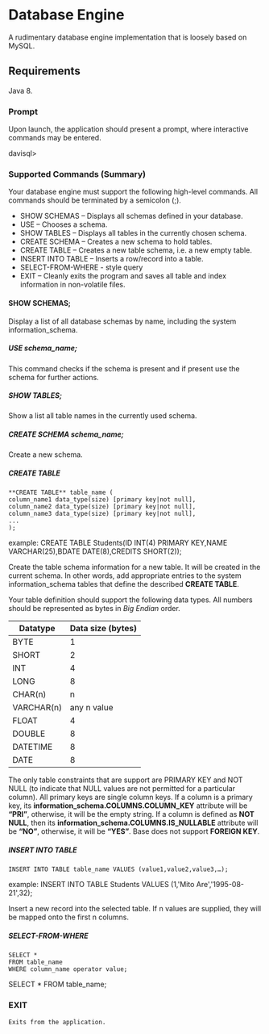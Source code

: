 # Database Engine 

A rudimentary database engine implementation that is loosely based on MySQL. 


## Requirements
Java 8.

### Prompt 

Upon launch, the application should present a prompt, where interactive
commands may be entered.

davisql>

### Supported Commands (Summary)

Your database engine must support the following high-level commands. All commands should be terminated by a semicolon (;).

 * SHOW SCHEMAS – Displays all schemas defined in your database.
 * USE – Chooses a schema.
 * SHOW TABLES – Displays all tables in the currently chosen schema.
 * CREATE SCHEMA – Creates a new schema to hold tables.
 * CREATE TABLE – Creates a new table schema, i.e. a new empty table.
 * INSERT INTO TABLE – Inserts a row/record into a table.
 * SELECT-FROM-WHERE - style query
 * EXIT – Cleanly exits the program and saves all table and index information in non-volatile files.

#### SHOW SCHEMAS;

Display a list of all database schemas by name, including the system information_schema.

##### USE schema_name;

This command checks if the schema is present and if present use the schema for further actions.

##### SHOW TABLES;

Show a list all table names in the currently used schema.

##### CREATE SCHEMA schema_name;

Create a new schema.

##### CREATE TABLE

	**CREATE TABLE** table_name (
	column_name1 data_type(size) [primary key|not null],
	column_name2 data_type(size) [primary key|not null],
	column_name3 data_type(size) [primary key|not null],
	...
	);
example: 
    CREATE TABLE Students(ID INT(4) PRIMARY KEY,NAME VARCHAR(25),BDATE DATE(8),CREDITS SHORT(2));

Create the table schema information for a new table. It will be created in the current schema. In other words, add appropriate entries to the system information_schema tables that define the described **CREATE TABLE**.

Your table definition should support the following data types. All numbers should be represented as bytes in _Big Endian_ order.

| Datatype  | Data size (bytes) | 
| ----------| ------------------| 
| BYTE 		| 1 				|
| SHORT 	| 2 				|
| INT 		| 4 				|
| LONG		| 8					|
| CHAR(n) 	| n					|
| VARCHAR(n)| any n value		|
| FLOAT 	| 4 				|
| DOUBLE 	| 8 				|
| DATETIME 	| 8					|
| DATE 		| 8 				|

The only table constraints that are support are PRIMARY KEY and NOT NULL (to indicate that NULL values are not permitted for a particular column). All primary keys are single column keys. If a column is a primary key, its **information_schema.COLUMNS.COLUMN_KEY** attribute will be **“PRI”**, otherwise, it will be the empty string. If a column is defined as **NOT NULL**, then its **information_schema.COLUMNS.IS_NULLABLE** attribute will be **“NO”**, otherwise, it will be **“YES”**. Base does not support **FOREIGN KEY**.

##### INSERT INTO TABLE

	INSERT INTO TABLE table_name VALUES (value1,value2,value3,…);

example:
 INSERT INTO TABLE Students VALUES (1,'Mito Are','1995-08-21',32);

Insert a new record into the selected table. If n values are supplied, they will be mapped onto the first n columns. 

##### SELECT-FROM-WHERE

	SELECT *
	FROM table_name
	WHERE column_name operator value;

SELECT * FROM table_name;

### EXIT
    Exits from the application.
	

